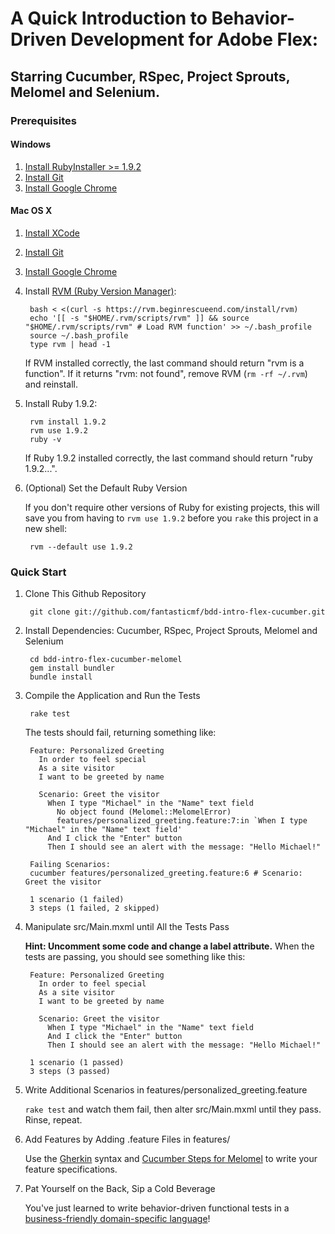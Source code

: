 # A Quick Introduction to Behavior-Driven Development for Adobe Flex: #

## Starring Cucumber, RSpec, Project Sprouts, Melomel and Selenium. ##



### Prerequisites ###

#### Windows ####

1. [Install RubyInstaller >= 1.9.2](http://rubyinstaller.org/downloads/)
2. [Install Git](http://code.google.com/p/msysgit/downloads/list?can=3)
3. [Install Google Chrome](http://google.com/chrome/)

#### Mac OS X ####

1. [Install XCode](http://developer.apple.com/xcode/)
2. [Install Git](http://code.google.com/p/git-osx-installer/downloads/list?can=3)
3. [Install Google Chrome](http://google.com/chrome/)
4. Install [RVM (Ruby Version Manager)](https://rvm.beginrescueend.com/):

        bash < <(curl -s https://rvm.beginrescueend.com/install/rvm)
        echo '[[ -s "$HOME/.rvm/scripts/rvm" ]] && source "$HOME/.rvm/scripts/rvm" # Load RVM function' >> ~/.bash_profile
        source ~/.bash_profile
        type rvm | head -1

    If RVM installed correctly, the last command should return "rvm is a function". If it returns "rvm: not found", remove RVM (`rm -rf ~/.rvm`) and reinstall.

5. Install Ruby 1.9.2:

        rvm install 1.9.2
        rvm use 1.9.2
        ruby -v

    If Ruby 1.9.2 installed correctly, the last command should return "ruby 1.9.2...".

6. (Optional) Set the Default Ruby Version

    If you don't require other versions of Ruby for existing projects, this will save you from having to `rvm use 1.9.2` before you `rake` this project in a new shell:

        rvm --default use 1.9.2



### Quick Start ###

1. Clone This Github Repository

        git clone git://github.com/fantasticmf/bdd-intro-flex-cucumber.git

2. Install Dependencies: Cucumber, RSpec, Project Sprouts, Melomel and Selenium

        cd bdd-intro-flex-cucumber-melomel
        gem install bundler
        bundle install

3. Compile the Application and Run the Tests

        rake test

    The tests should fail, returning something like:

        Feature: Personalized Greeting
          In order to feel special
          As a site visitor
          I want to be greeted by name

          Scenario: Greet the visitor
            When I type "Michael" in the "Name" text field
              No object found (Melomel::MelomelError)
              features/personalized_greeting.feature:7:in `When I type "Michael" in the "Name" text field'
            And I click the "Enter" button
            Then I should see an alert with the message: "Hello Michael!"

        Failing Scenarios:
        cucumber features/personalized_greeting.feature:6 # Scenario: Greet the visitor

        1 scenario (1 failed)
        3 steps (1 failed, 2 skipped)

4. Manipulate src/Main.mxml until All the Tests Pass

    **Hint: Uncomment some code and change a label attribute.** When the tests are passing, you should see something like this:

        Feature: Personalized Greeting
          In order to feel special
          As a site visitor
          I want to be greeted by name

          Scenario: Greet the visitor
            When I type "Michael" in the "Name" text field
            And I click the "Enter" button
            Then I should see an alert with the message: "Hello Michael!"

        1 scenario (1 passed)
        3 steps (3 passed)

5. Write Additional Scenarios in features/personalized_greeting.feature

    `rake test` and watch them fail, then alter src/Main.mxml until they pass. Rinse, repeat.

6. Add Features by Adding .feature Files in features/

    Use the [Gherkin](https://github.com/cucumber/cucumber/wiki/Gherkin) syntax and [Cucumber Steps for Melomel](http://melomel.info/Cucumber) to write your feature specifications.

7. Pat Yourself on the Back, Sip a Cold Beverage

    You've just learned to write behavior-driven functional tests in a [business-friendly domain-specific language](http://martinfowler.com/bliki/BusinessReadableDSL.html)!